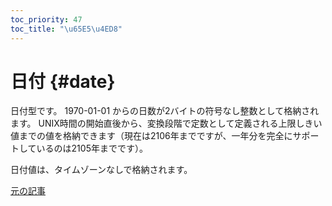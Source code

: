 ```yaml
---
toc_priority: 47
toc_title: "\u65E5\u4ED8"
---
```


# 日付 {#date}

日付型です。 1970-01-01 からの日数が2バイトの符号なし整数として格納されます。 UNIX時間の開始直後から、変換段階で定数として定義される上限しきい値までの値を格納できます（現在は2106年までですが、一年分を完全にサポートしているのは2105年までです）。

日付値は、タイムゾーンなしで格納されます。

[元の記事](https://clickhouse.com/docs/en/data_types/date/) <!--hide-->
